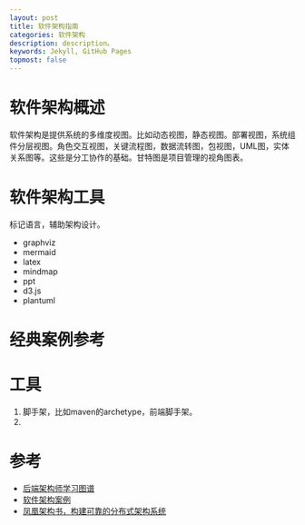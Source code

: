 ```yaml
---
layout: post
title: 软件架构指南
categories: 软件架构
description: description。
keywords: Jekyll, GitHub Pages
topmost: false
---
```

# 软件架构概述

软件架构是提供系统的多维度视图。比如动态视图，静态视图。部署视图，系统组件分层视图。角色交互视图，关键流程图，数据流转图，包视图，UML图，实体关系图等。这些是分工协作的基础。甘特图是项目管理的视角图表。

# 软件架构工具

标记语言，辅助架构设计。

* graphviz
* mermaid
* latex
* mindmap
* ppt
* d3.js
* plantuml

# 经典案例参考

# 工具

1. 脚手架，比如maven的archetype，前端脚手架。
2.

# 参考

* [后端架构师学习图谱](https://github.com/xingshaocheng/architect-awesome)
* [软件架构案例](https://github.com/toutiaoio/awesome-architecture)
* [凤凰架构书，构建可靠的分布式架构系统](https://icyfenix.cn/)
